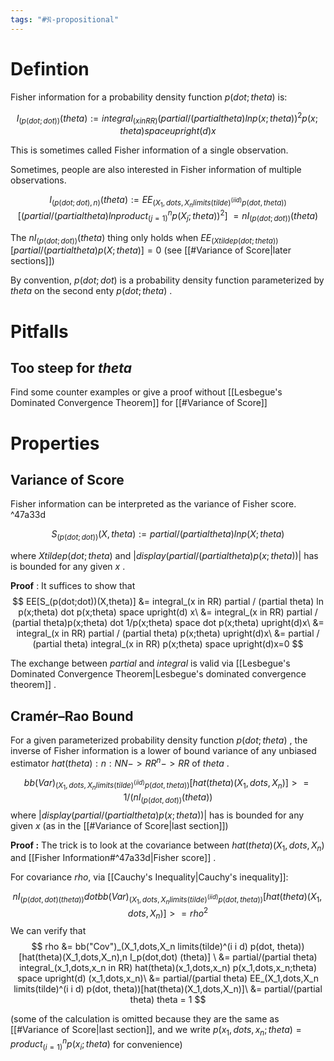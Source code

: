 ```yaml
---
tags: "#𝔑-propositional"
---
```

# Defintion

Fisher information for a probability density function $p(dot;theta)$ is: 

$$
I_(p(dot;dot))(theta):=integral_(x in RR) (partial / (partial theta) ln p(x;theta))^2 p(x;theta) space upright(d) x
$$

This is sometimes called Fisher information of a single observation. 

Sometimes, people are also interested in Fisher information of multiple observations. 

$$
I_(p(dot;dot),n)(theta):=EE_(X_1,dots,X_n limits(tilde)^(i i d) p(dot, theta))[(partial / (partial theta) ln product_(j=1)^n p(X_j;theta))^2]\
= n I_(p(dot;dot))(theta)
$$

The $n I_(p(dot;dot))(theta)$ thing only holds when $EE_(X tilde p(dot;theta))[partial/(partial theta) p(X;theta)] = 0$ (see [[#Variance of Score|later sections]])

By convention, $p(dot;dot)$ is a probability density function parameterized by $theta$ on the second enty $p(dot;theta)$ . 

# Pitfalls

## Too steep for $theta$

Find some counter examples or give a proof without [[Lesbegue's Dominated Convergence Theorem]] for [[#Variance of Score]]

# Properties

## Variance of Score

Fisher information can be interpreted as the variance of Fisher score.  ^47a33d

$$
S_(p(dot;dot))(X,theta) := partial/(partial theta) ln
p(X;theta)
$$

where $X tilde p(dot;theta)$ and $|display(partial/(partial theta) p(x;theta))|$ has is bounded for any given $x$ . 

**Proof** : It suffices to show that 
$$
EE[S_(p(dot;dot))(X,theta)] 
&= integral_(x in RR) partial / (partial theta) ln p(x;theta) dot p(x;theta) space upright(d) x\
&= integral_(x in RR) partial / (partial theta)p(x;theta) dot 1/p(x;theta) space dot p(x;theta) upright(d)x\
&= integral_(x in RR) partial / (partial theta) p(x;theta) upright(d)x\
&= partial / (partial theta) integral_(x in RR) p(x;theta) space upright(d)x=0
$$

The exchange between $partial$ and $integral$ is valid via [[Lesbegue's Dominated Convergence Theorem|Lesbegue's dominated convergence theorem]] . 

## Cramér–Rao Bound

For a given parameterized probability density function $p(dot;theta)$ , the inverse of Fisher information is a lower of bound variance of any unbiased estimator $hat(theta): {n:NN} -> RR^n -> RR$ of $theta$ . 

$$
bb(V a r)_(X_1,dots,X_n limits(tilde)^(i i d) p(dot, theta))[hat(theta)(X_1,dots,X_n)] >= 1/(n I_(p(dot,dot))(theta))
$$
where $|display(partial/(partial theta) p(x;theta))|$ has is bounded for any given $x$ (as in the [[#Variance of Score|last section]])

**Proof :** The trick is to look at the covariance between $hat(theta)(X_1,dots,X_n)$ and [[Fisher Information#^47a33d|Fisher score]] . 

For covariance $rho$, via [[Cauchy's Inequality|Cauchy's inequality]]:

$$
n I_(p(dot,dot)(theta)) dot bb(V a r)_(X_1,dots,X_n limits(tilde)^(i i d) p(dot, theta))[hat(theta)(X_1,dots,X_n)] >= rho^2
$$ 
We can verify that
$$
rho &= bb("Cov")_(X_1,dots,X_n limits(tilde)^(i i d) p(dot, theta))[hat(theta)(X_1,dots,X_n),n I_p(dot,dot) (theta)] \
&= partial/(partial theta) integral_(x_1,dots,x_n in RR) hat(theta)(x_1,dots,x_n) p(x_1,dots,x_n;theta) space upright(d) (x_1,dots,x_n)\
&= partial/(partial theta) EE_(X_1,dots,X_n limits(tilde)^(i i d) p(dot, theta))[hat(theta)(X_1,dots,X_n)]\
&= partial/(partial theta) theta = 1
$$

(some of the calculation is omitted because they are the same as [[#Variance of Score|last section]], and we write $p(x_1,dots,x_n;theta)=product_(i=1)^n p(x_i;theta)$ for convenience)

